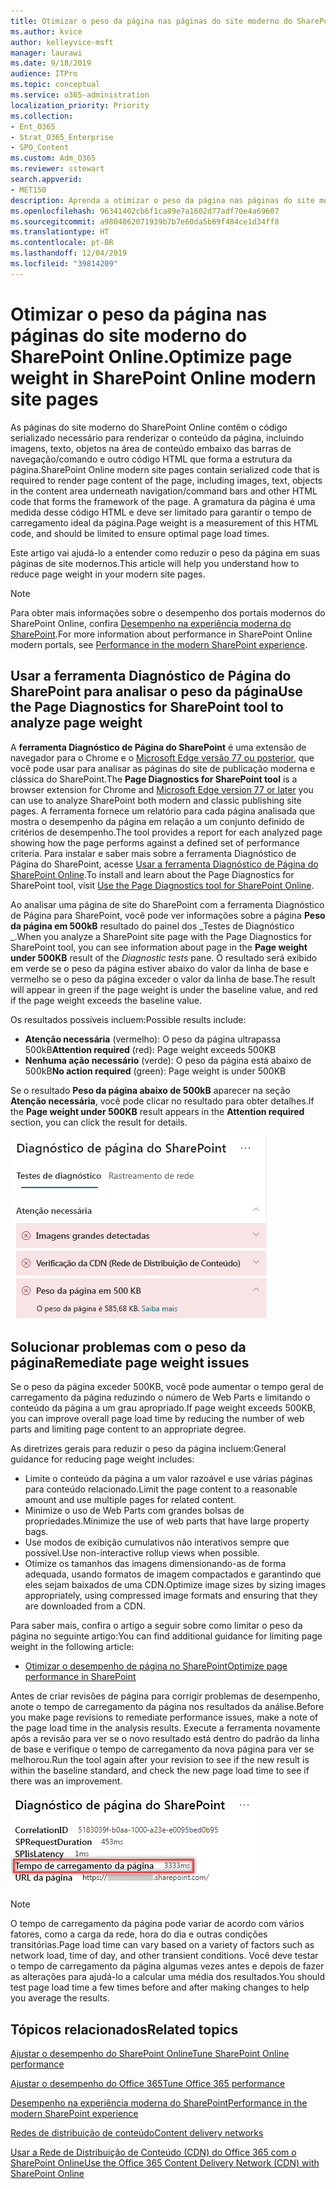 ```yaml
---
title: Otimizar o peso da página nas páginas do site moderno do SharePoint Online.
ms.author: kvice
author: kelleyvice-msft
manager: laurawi
ms.date: 9/18/2019
audience: ITPro
ms.topic: conceptual
ms.service: o365-administration
localization_priority: Priority
ms.collection:
- Ent_O365
- Strat_O365_Enterprise
- SPO_Content
ms.custom: Adm_O365
ms.reviewer: sstewart
search.appverid:
- MET150
description: Aprenda a otimizar o peso da página nas páginas do site moderno do SharePoint Online.
ms.openlocfilehash: 96341402cb6f1ca89e7a1602d77adf70e4a69607
ms.sourcegitcommit: a9804062071939b7b7e60da5b69f484ce1d34ff8
ms.translationtype: HT
ms.contentlocale: pt-BR
ms.lasthandoff: 12/04/2019
ms.locfileid: "39814209"
---
```

# <a name="optimize-page-weight-in-sharepoint-online-modern-site-pages"></a><span data-ttu-id="cf8d9-103">Otimizar o peso da página nas páginas do site moderno do SharePoint Online.</span><span class="sxs-lookup"><span data-stu-id="cf8d9-103">Optimize page weight in SharePoint Online modern site pages</span></span>

<span data-ttu-id="cf8d9-104">As páginas do site moderno do SharePoint Online contêm o código serializado necessário para renderizar o conteúdo da página, incluindo imagens, texto, objetos na área de conteúdo embaixo das barras de navegação/comando e outro código HTML que forma a estrutura da página.</span><span class="sxs-lookup"><span data-stu-id="cf8d9-104">SharePoint Online modern site pages contain serialized code that is required to render page content of the page, including images, text, objects in the content area underneath navigation/command bars and other HTML code that forms the framework of the page.</span></span> <span data-ttu-id="cf8d9-105">A gramatura da página é uma medida desse código HTML e deve ser limitado para garantir o tempo de carregamento ideal da página.</span><span class="sxs-lookup"><span data-stu-id="cf8d9-105">Page weight is a measurement of this HTML code, and should be limited to ensure optimal page load times.</span></span>

<span data-ttu-id="cf8d9-106">Este artigo vai ajudá-lo a entender como reduzir o peso da página em suas páginas de site modernos.</span><span class="sxs-lookup"><span data-stu-id="cf8d9-106">This article will help you understand how to reduce page weight in your modern site pages.</span></span>

>[!NOTE]
><span data-ttu-id="cf8d9-107">Para obter mais informações sobre o desempenho dos portais modernos do SharePoint Online, confira [Desempenho na experiência moderna do SharePoint](https://docs.microsoft.com/sharepoint/modern-experience-performance).</span><span class="sxs-lookup"><span data-stu-id="cf8d9-107">For more information about performance in SharePoint Online modern portals, see [Performance in the modern SharePoint experience](https://docs.microsoft.com/sharepoint/modern-experience-performance).</span></span>

## <a name="use-the-page-diagnostics-for-sharepoint-tool-to-analyze-page-weight"></a><span data-ttu-id="cf8d9-108">Usar a ferramenta Diagnóstico de Página do SharePoint para analisar o peso da página</span><span class="sxs-lookup"><span data-stu-id="cf8d9-108">Use the Page Diagnostics for SharePoint tool to analyze page weight</span></span>

<span data-ttu-id="cf8d9-109">A **ferramenta Diagnóstico de Página do SharePoint** é uma extensão de navegador para o Chrome e o [Microsoft Edge versão 77 ou posterior](https://www.microsoftedgeinsider.com/download?form=MI13E8&OCID=MI13E8), que você pode usar para analisar as páginas do site de publicação moderna e clássica do SharePoint.</span><span class="sxs-lookup"><span data-stu-id="cf8d9-109">The **Page Diagnostics for SharePoint tool** is a browser extension for Chrome and [Microsoft Edge version 77 or later](https://www.microsoftedgeinsider.com/download?form=MI13E8&OCID=MI13E8) you can use to analyze SharePoint both modern and classic publishing site pages.</span></span> <span data-ttu-id="cf8d9-110">A ferramenta fornece um relatório para cada página analisada que mostra o desempenho da página em relação a um conjunto definido de critérios de desempenho.</span><span class="sxs-lookup"><span data-stu-id="cf8d9-110">The tool provides a report for each analyzed page showing how the page performs against a defined set of performance criteria.</span></span> <span data-ttu-id="cf8d9-111">Para instalar e saber mais sobre a ferramenta Diagnóstico de Página do SharePoint, acesse [Usar a ferramenta Diagnóstico de Página do SharePoint Online](page-diagnostics-for-spo.md).</span><span class="sxs-lookup"><span data-stu-id="cf8d9-111">To install and learn about the Page Diagnostics for SharePoint tool, visit [Use the Page Diagnostics tool for SharePoint Online](page-diagnostics-for-spo.md).</span></span>

<span data-ttu-id="cf8d9-112">Ao analisar uma página de site do SharePoint com a ferramenta Diagnóstico de Página para SharePoint, você pode ver informações sobre a página **Peso da página em 500kB** resultado do painel dos _Testes de Diagnóstico _.</span><span class="sxs-lookup"><span data-stu-id="cf8d9-112">When you analyze a SharePoint site page with the Page Diagnostics for SharePoint tool, you can see information about page in the **Page weight under 500KB** result of the _Diagnostic tests_ pane.</span></span> <span data-ttu-id="cf8d9-113">O resultado será exibido em verde se o peso da página estiver abaixo do valor da linha de base e vermelho se o peso da página exceder o valor da linha de base.</span><span class="sxs-lookup"><span data-stu-id="cf8d9-113">The result will appear in green if the page weight is under the baseline value, and red if the page weight exceeds the baseline value.</span></span>

<span data-ttu-id="cf8d9-114">Os resultados possíveis incluem:</span><span class="sxs-lookup"><span data-stu-id="cf8d9-114">Possible results include:</span></span>

- <span data-ttu-id="cf8d9-115">**Atenção necessária** (vermelho): O peso da página ultrapassa 500kB</span><span class="sxs-lookup"><span data-stu-id="cf8d9-115">**Attention required** (red): Page weight exceeds 500KB</span></span>
- <span data-ttu-id="cf8d9-116">**Nenhuma ação necessário** (verde): O peso da página está abaixo de 500kB</span><span class="sxs-lookup"><span data-stu-id="cf8d9-116">**No action required** (green): Page weight is under 500KB</span></span>

<span data-ttu-id="cf8d9-117">Se o resultado **Peso da página abaixo de 500kB** aparecer na seção **Atenção necessária**, você pode clicar no resultado para obter detalhes.</span><span class="sxs-lookup"><span data-stu-id="cf8d9-117">If the **Page weight under 500KB** result appears in the **Attention required** section, you can click the result for details.</span></span>

![Solicitações para resultados do SharePoint](media/modern-portal-optimization/pagediag-page-weight.png)

## <a name="remediate-page-weight-issues"></a><span data-ttu-id="cf8d9-119">Solucionar problemas com o peso da página</span><span class="sxs-lookup"><span data-stu-id="cf8d9-119">Remediate page weight issues</span></span>

<span data-ttu-id="cf8d9-120">Se o peso da página exceder 500KB, você pode aumentar o tempo geral de carregamento da página reduzindo o número de Web Parts e limitando o conteúdo da página a um grau apropriado.</span><span class="sxs-lookup"><span data-stu-id="cf8d9-120">If page weight exceeds 500KB, you can improve overall page load time by reducing the number of web parts and limiting page content to an appropriate degree.</span></span>

<span data-ttu-id="cf8d9-121">As diretrizes gerais para reduzir o peso da página incluem:</span><span class="sxs-lookup"><span data-stu-id="cf8d9-121">General guidance for reducing page weight includes:</span></span>

- <span data-ttu-id="cf8d9-122">Limite o conteúdo da página a um valor razoável e use várias páginas para conteúdo relacionado.</span><span class="sxs-lookup"><span data-stu-id="cf8d9-122">Limit the page content to a reasonable amount and use multiple pages for related content.</span></span>
- <span data-ttu-id="cf8d9-123">Minimize o uso de Web Parts com grandes bolsas de propriedades.</span><span class="sxs-lookup"><span data-stu-id="cf8d9-123">Minimize the use of web parts that have large property bags.</span></span>
- <span data-ttu-id="cf8d9-124">Use modos de exibição cumulativos não interativos sempre que possível.</span><span class="sxs-lookup"><span data-stu-id="cf8d9-124">Use non-interactive rollup views when possible.</span></span>
- <span data-ttu-id="cf8d9-125">Otimize os tamanhos das imagens dimensionando-as de forma adequada, usando formatos de imagem compactados e garantindo que eles sejam baixados de uma CDN.</span><span class="sxs-lookup"><span data-stu-id="cf8d9-125">Optimize image sizes by sizing images appropriately, using compressed image formats and ensuring that they are downloaded from a CDN.</span></span>

<span data-ttu-id="cf8d9-126">Para saber mais, confira o artigo a seguir sobre como limitar o peso da página no seguinte artigo:</span><span class="sxs-lookup"><span data-stu-id="cf8d9-126">You can find additional guidance for limiting page weight in the following article:</span></span>

- [<span data-ttu-id="cf8d9-127">Otimizar o desempenho de página no SharePoint</span><span class="sxs-lookup"><span data-stu-id="cf8d9-127">Optimize page performance in SharePoint</span></span>](https://docs.microsoft.com/sharepoint/dev/general-development/optimize-page-performance-in-sharepoint)

<span data-ttu-id="cf8d9-128">Antes de criar revisões de página para corrigir problemas de desempenho, anote o tempo de carregamento da página nos resultados da análise.</span><span class="sxs-lookup"><span data-stu-id="cf8d9-128">Before you make page revisions to remediate performance issues, make a note of the page load time in the analysis results.</span></span> <span data-ttu-id="cf8d9-129">Execute a ferramenta novamente após a revisão para ver se o novo resultado está dentro do padrão da linha de base e verifique o tempo de carregamento da nova página para ver se melhorou.</span><span class="sxs-lookup"><span data-stu-id="cf8d9-129">Run the tool again after your revision to see if the new result is within the baseline standard, and check the new page load time to see if there was an improvement.</span></span>

![Resultados do tempo de carregamento da página](media/modern-portal-optimization/pagediag-page-load-time.png)

>[!NOTE]
><span data-ttu-id="cf8d9-131">O tempo de carregamento da página pode variar de acordo com vários fatores, como a carga da rede, hora do dia e outras condições transitórias.</span><span class="sxs-lookup"><span data-stu-id="cf8d9-131">Page load time can vary based on a variety of factors such as network load, time of day, and other transient conditions.</span></span> <span data-ttu-id="cf8d9-132">Você deve testar o tempo de carregamento da página algumas vezes antes e depois de fazer as alterações para ajudá-lo a calcular uma média dos resultados.</span><span class="sxs-lookup"><span data-stu-id="cf8d9-132">You should test page load time a few times before and after making changes to help you average the results.</span></span>

## <a name="related-topics"></a><span data-ttu-id="cf8d9-133">Tópicos relacionados</span><span class="sxs-lookup"><span data-stu-id="cf8d9-133">Related topics</span></span>

[<span data-ttu-id="cf8d9-134">Ajustar o desempenho do SharePoint Online</span><span class="sxs-lookup"><span data-stu-id="cf8d9-134">Tune SharePoint Online performance</span></span>](tune-sharepoint-online-performance.md)

[<span data-ttu-id="cf8d9-135">Ajustar o desempenho do Office 365</span><span class="sxs-lookup"><span data-stu-id="cf8d9-135">Tune Office 365 performance</span></span>](tune-office-365-performance.md)

[<span data-ttu-id="cf8d9-136">Desempenho na experiência moderna do SharePoint</span><span class="sxs-lookup"><span data-stu-id="cf8d9-136">Performance in the modern SharePoint experience</span></span>](https://docs.microsoft.com/sharepoint/modern-experience-performance)

[<span data-ttu-id="cf8d9-137">Redes de distribuição de conteúdo</span><span class="sxs-lookup"><span data-stu-id="cf8d9-137">Content delivery networks</span></span>](content-delivery-networks.md)

[<span data-ttu-id="cf8d9-138">Usar a Rede de Distribuição de Conteúdo (CDN) do Office 365 com o SharePoint Online</span><span class="sxs-lookup"><span data-stu-id="cf8d9-138">Use the Office 365 Content Delivery Network (CDN) with SharePoint Online</span></span>](use-office-365-cdn-with-spo.md)
